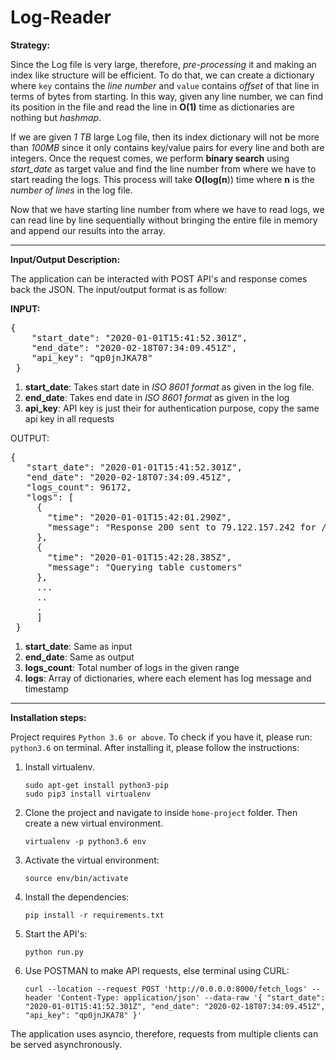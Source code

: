 # Log-Reader

**Strategy:**

Since the Log file is very large, therefore, _pre-processing_ it and making an index like structure will be efficient. To do that, we can create
a dictionary where `key` contains the _line number_ and `value` contains _offset_ of that line in terms of bytes from starting.
In this way, given any line number, we can find its position in the file and read the line in **O(1)** time as dictionaries are nothing but _hashmap_.  

If we are given _1 TB_ large Log file, then its index dictionary will not be more than _100MB_ since it only contains key/value pairs for every line and both are integers.
Once the request comes, we perform **binary search** using _start_date_ as target value and find the line number from where we have 
to start reading the logs. This process will take **O(log(n**)) time where **n** is the _number of lines_ in the log file.

Now that we have starting line number from where we have to read logs, we can read line by line sequentially without bringing the entire file
in memory and append our results into the array.

<hr>

**Input/Output Description:**

The application can be interacted with POST API's and response comes back the JSON. The input/output format is as follow:

**INPUT:**

<pre>
{
    "start_date": "2020-01-01T15:41:52.301Z",
    "end_date": "2020-02-18T07:34:09.451Z",
    "api_key": "qp0jnJKA78"
 }
</pre>

1. **start_date**: Takes start date in _ISO 8601 format_ as given in the log file.
2. **end_date**: Takes end date in _ISO 8601 format_ as given in the log
3. **api_key**: API key is just their for authentication purpose, copy the same api key in all requests


OUTPUT:

<pre>
{
   "start_date": "2020-01-01T15:41:52.301Z",
   "end_date": "2020-02-18T07:34:09.451Z",
   "logs_count": 96172,
   "logs": [
     {
       "time": "2020-01-01T15:42:01.290Z",
       "message": "Response 200 sent to 79.122.157.242 for /about"
     },
     {
       "time": "2020-01-01T15:42:28.385Z",
       "message": "Querying table customers"
     },
     ...
     ..
     .
     ]
 }
</pre>

1. **start_date**: Same as input
2. **end_date**: Same as output
3. **logs_count**: Total number of logs in the given range
4. **logs**: Array of dictionaries, where each element has log message and timestamp

<hr>

**Installation steps:**

Project requires `Python 3.6 or above`. To check if you have it, please run:
    `python3.6` on terminal. After installing it, please follow the instructions:

1. Install virtualenv.

    `sudo apt-get install python3-pip` \
    `sudo pip3 install virtualenv `
    
2. Clone the project and navigate to inside `home-project` folder. Then create a new virtual environment.
    
    `virtualenv -p python3.6 env`

3. Activate the virtual environment:

    `source env/bin/activate`
    
4. Install the dependencies:

    `pip install -r requirements.txt`
    
5. Start the API's:

    `python run.py`
    
6. Use POSTMAN to make API requests, else terminal using CURL:

    `curl --location --request POST 'http://0.0.0.0:8000/fetch_logs' --header 'Content-Type: application/json' --data-raw '{
       "start_date": "2020-01-01T15:41:52.301Z",
       "end_date": "2020-02-18T07:34:09.451Z",
       "api_key": "qp0jnJKA78"
     }'`
     
The application uses asyncio, therefore, requests from multiple clients can be served asynchronously.
